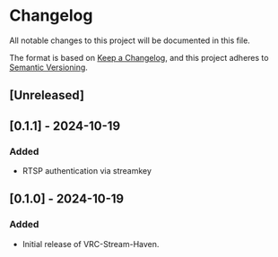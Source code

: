 # Changelog

All notable changes to this project will be documented in this file.

The format is based on [Keep a Changelog](https://keepachangelog.com/en/1.1.0/),
and this project adheres to [Semantic Versioning](https://semver.org/spec/v2.0.0.html).

## [Unreleased]

## [0.1.1] - 2024-10-19

### Added

- RTSP authentication via streamkey

## [0.1.0] - 2024-10-19

### Added

- Initial release of VRC-Stream-Haven.